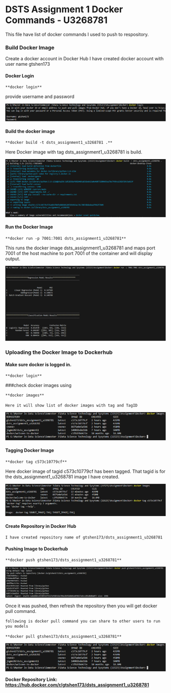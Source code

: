 # DSTS Assignment 1 Docker Commands - U3268781

This file have list of docker commands I used to push to respository.

### Build Docker Image 

Create a docker account in Docker Hub
I have created docker account with user name gtshen173

#### Docker Login 

    **docker login**
    
provide username and password

![doker_login](images/docker/docker_login.png)

#### Build the docker image
    
    **docker build -t dsts_assignment1_u3268781 .**

Here Docker image with tag dsts_assignment1_u3268781 is build.

![doker_build](images/docker/build_docker.png)

#### Run the Docker Image

    **docker run -p 7001:7001 dsts_assignment1_u3268781**

This runs the docker image dsts_assignment1_u3268781 and maps port 7001 of the host machine to port 7001 of the container and will display output. 
    
![doker_run](images/docker/docker_run.png)

### Uploading the Docker Image to Dockerhub

#### Make sure docker is logged in.

    **docker login**

###check docker images using 

    **docker images**
    
    Here it will show list of docker images with tag and TagID
![doker_images](images/docker/docker_images.png)


#### Tagging Docker Image

    **docker tag c573c10779cf**

Here docker image of tagid c573c10779cf has been tagged. That tagid is for the dsts_assignment1_u3268781 image I have created.

![doker_tag](images/docker/docker_tag.png)

#### Create Repository in Docker Hub

    I have created repository name of gtshen173/dsts_assignment1_u3268781

#### Pushing Image to Dockerhub

    **docker push gtshen173/dsts_assignment1_u3268781**

![doker_push](images/docker/docker_push.png)

Once it was pushed, then refresh the repository then you will get docker pull command. 

    following is docker pull command you can share to other users to run you models

    **docker pull gtshen173/dsts_assignment1_u3268781**

![doker_img](images/docker/docker_images.png)

**Docker Repository Link: https://hub.docker.com/r/gtshen173/dsts_assignment1_u3268781**











